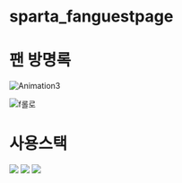 # sparta_fanguestpage
# 팬 방명록 

![Animation3](https://user-images.githubusercontent.com/80263801/197698528-2a529d0e-98a1-4256-b9c6-581cc48ef9e2.gif)

![f롤로](https://user-images.githubusercontent.com/80263801/197698602-107dbd06-9133-41ea-baab-9d8c005cf43a.jpg)

# 사용스택

<div align="left">
    <img src="https://img.shields.io/badge/HTML5-E34F26?style=flat&logo=HTML5&logoColor=white">
    <img src="https://img.shields.io/badge/python-3776AB?style=flate&logo=python&logoColor=white">
    <img src="https://img.shields.io/badge/MongoDB-#47A248?style=flate&logo=python&logoColor=white">
  
  </div>
